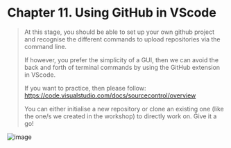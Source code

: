 # Chapter 11. Using GitHub in VScode

> At this stage, you should be able to set up your own github project and recognise the different commands to upload repositories via the command line.
>
> If however, you prefer the simplicity of a GUI, then we can avoid the back and forth of terminal commands by using the GitHub extension in VScode. 
>
> If you want to practice, then please follow: https://code.visualstudio.com/docs/sourcecontrol/overview 
>
> You can either initialise a new repository or clone an existing one (like the one/s we created in the workshop) to directly work on. Give it a go!

![image](https://github.com/user-attachments/assets/d83c44ec-c8c4-4030-9621-3cf139bbdbf0)

